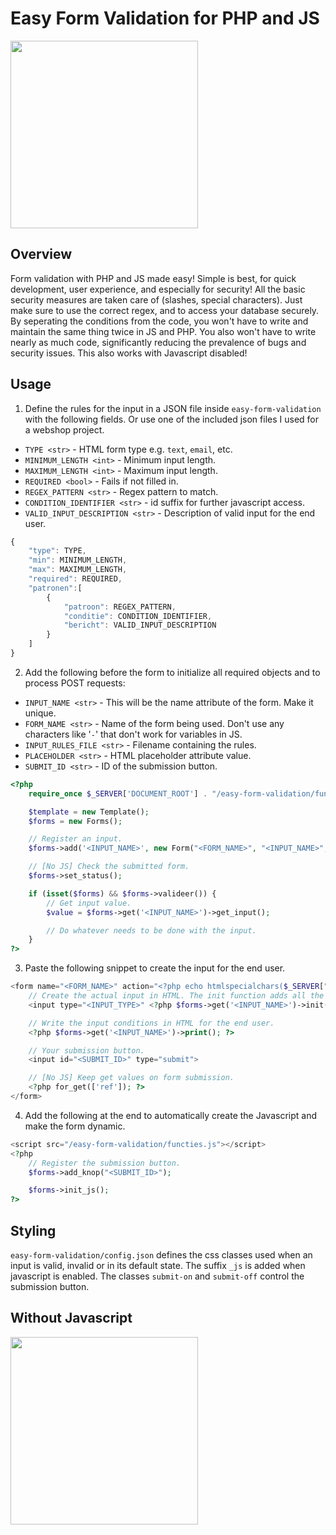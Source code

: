 # Easy Form Validation for PHP and JS

<img src="https://user-images.githubusercontent.com/91938800/136624434-d0460a13-d4d4-470b-81bc-a1e2475c0e7f.gif" width="300">

## Overview

Form validation with PHP and JS made easy! Simple is best, for quick development, user experience, and especially for security! All the basic security measures are taken care of (slashes, special characters). Just make sure to use the correct regex, and to access your database securely. By seperating the conditions from the code, you won't have to write and maintain the same thing twice in JS and PHP. You also won't have to write nearly as much code, significantly reducing the prevalence of bugs and security issues. This also works with Javascript disabled!

## Usage

1. Define the rules for the input in a JSON file inside `easy-form-validation` with the following fields. Or use one of the included json files I used for a webshop project.

* `TYPE <str>` - HTML form type e.g. `text`, `email`, etc.
* `MINIMUM_LENGTH <int>` - Minimum input length.
* `MAXIMUM_LENGTH <int>` - Maximum input length.
* `REQUIRED <bool>` - Fails if not filled in.
* `REGEX_PATTERN <str>` - Regex pattern to match.
* `CONDITION_IDENTIFIER <str>` - id suffix for further javascript access.
* `VALID_INPUT_DESCRIPTION <str>` - Description of valid input for the end user.

```js
{
    "type": TYPE,
    "min": MINIMUM_LENGTH,
    "max": MAXIMUM_LENGTH,
    "required": REQUIRED,
    "patronen":[
        {
            "patroon": REGEX_PATTERN,
            "conditie": CONDITION_IDENTIFIER,
            "bericht": VALID_INPUT_DESCRIPTION
        }
    ]
}
```
2. Add the following before the form to initialize all required objects and to process POST requests:
* `INPUT_NAME <str>` - This will be the name attribute of the form. Make it unique.
* `FORM_NAME <str>` - Name of the form being used. Don't use any characters like '`-`' that don't work for variables in JS.
* `INPUT_RULES_FILE <str>` - Filename containing the rules.
* `PLACEHOLDER <str>` - HTML placeholder attribute value.
* `SUBMIT_ID <str>` - ID of the submission button.
```php
<?php
    require_once $_SERVER['DOCUMENT_ROOT'] . "/easy-form-validation/functies.php";

    $template = new Template();
    $forms = new Forms();

    // Register an input.
    $forms->add('<INPUT_NAME>', new Form("<FORM_NAME>", "<INPUT_NAME>", $template, "<INPUT_RULES_FILE>"));

    // [No JS] Check the submitted form.
    $forms->set_status();

    if (isset($forms) && $forms->valideer()) {
        // Get input value.
        $value = $forms->get('<INPUT_NAME>')->get_input();

        // Do whatever needs to be done with the input.
    }
?>
```

3. Paste the following snippet to create the input for the end user.
```php
<form name="<FORM_NAME>" action="<?php echo htmlspecialchars($_SERVER["PHP_SELF"]);?>" method="post">
    // Create the actual input in HTML. The init function adds all the required attributes.
    <input type="<INPUT_TYPE>" <?php $forms->get('<INPUT_NAME>')->init(); ?> placeholder="<PLACEHOLDER>" required>

    // Write the input conditions in HTML for the end user.
    <?php $forms->get('<INPUT_NAME>')->print(); ?>

    // Your submission button.
    <input id="<SUBMIT_ID>" type="submit">

    // [No JS] Keep get values on form submission.
    <?php for_get(['ref']); ?>
</form>
```
4. Add the following at the end to automatically create the Javascript and make the form dynamic.
```php
<script src="/easy-form-validation/functies.js"></script>
<?php
    // Register the submission button.
    $forms->add_knop("<SUBMIT_ID>");

    $forms->init_js();
?>
```

## Styling

`easy-form-validation/config.json` defines the css classes used when an input is valid, invalid or in its default state. The suffix `_js` is added when javascript is enabled. The classes `submit-on` and `submit-off` control the submission button.

## Without Javascript
<img src="https://user-images.githubusercontent.com/91938800/136624466-793201e9-30d4-4829-81e4-382afd2f8035.gif" width="300">
